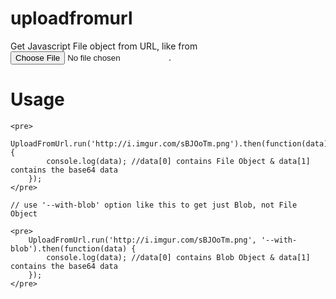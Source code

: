 # uploadfromurl

Get Javascript File object from URL, like from <input type="file">.

# Usage
  
  	<pre>
  		UploadFromUrl.run('http://i.imgur.com/sBJOoTm.png').then(function(data) {
			console.log(data); //data[0] contains File Object & data[1] contains the base64 data
		});
	</pre>
	
	// use '--with-blob' option like this to get just Blob, not File Object
	
	<pre>
		UploadFromUrl.run('http://i.imgur.com/sBJOoTm.png', '--with-blob').then(function(data) {
			console.log(data); //data[0] contains Blob Object & data[1] contains the base64 data
		});
	</pre>
  </pre>
